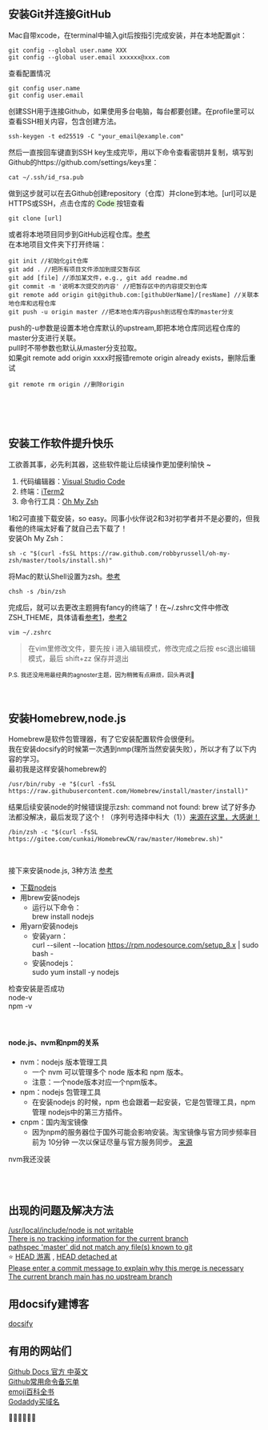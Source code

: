 
## 安装Git并连接GitHub<br>
Mac自带xcode，在terminal中输入git后按指引完成安装，并在本地配置git：

    git config --global user.name XXX
    git config --global user.email xxxxxx@xxx.com

查看配置情况

    git config user.name
    git config user.email

创建SSH用于连接Github，如果使用多台电脑，每台都要创建。在profile里可以查看SSH相关内容，包含创建方法。

    ssh-keygen -t ed25519 -C "your_email@example.com"

然后一直按回车键直到SSH key生成完毕，用以下命令查看密钥并复制，填写到Github的https://github.com/settings/keys里：

    cat ~/.ssh/id_rsa.pub

做到这步就可以在去Github创建repository（仓库）并clone到本地。[url]可以是HTTPS或SSH，点击仓库的<span style="background-color: #E1FFD4"> Code </span>按钮查看

    git clone [url]

或者将本地项目同步到GitHub远程仓库。[参考](https://www.jianshu.com/p/7c836f2d5c66) <br>
在本地项目文件夹下打开终端：

    git init //初始化git仓库
    git add . //把所有项目文件添加到提交暂存区
    git add [file] //添加某文件，e.g., git add readme.md
    git commit -m '说明本次提交的内容' //把暂存区中的内容提交到仓库
    git remote add origin git@github.com:[githubUerName]/[resName] //关联本地仓库和远程仓库
    git push -u origin master //把本地仓库内容push到远程仓库的master分支

push的-u参数是设置本地仓库默认的upstream,即把本地仓库同远程仓库的master分支进行关联。<br>
pull时不带参数也默认从master分支拉取。<br>
如果git remote add origin xxxx时报错remote origin already exists，删除后重试

    git remote rm origin //删除origin



    
<br>
<br>
<br>

## 安装工作软件提升快乐<br>

工欲善其事，必先利其器，这些软件能让后续操作更加便利愉快 ~
1. 代码编辑器：[Visual Studio Code](https://code.visualstudio.com/)
2. 终端：[iTerm2](https://www.iterm2.com/downloads.html)
3. 命令行工具：[Oh My Zsh](https://github.com/robbyrussell/oh-my-zsh)

1和2可直接下载安装，so easy。同事小伙伴说2和3对初学者并不是必要的，但我看他的终端太好看了就自己去下载了！<br>
安装Oh My Zsh：

    sh -c "$(curl -fsSL https://raw.github.com/robbyrussell/oh-my-zsh/master/tools/install.sh)"

将Mac的默认Shell设置为zsh。[参考](https://www.jianshu.com/p/8d822ce0d425)

    chsh -s /bin/zsh

完成后，就可以去更改主题拥有fancy的终端了！在~/.zshrc文件中修改ZSH_THEME，具体请看[参考1](https://www.jianshu.com/p/a91b8d75a6d7)，[参考2](https://www.jianshu.com/p/53eb1075f627)

    vim ~/.zshrc

>在vim里修改文件，要先按 i 进入编辑模式，修改完成之后按 esc退出编辑模式，最后 shift+zz 保存并退出

<small>P.S. 我还没用用最经典的agnoster主题，因为稍微有点麻烦，回头再说👀</small>
<br>
<br>
<br>

## 安装Homebrew,node.js<br>
Homebrew是软件包管理器，有了它安装配置软件会很便利。<br>我在安装docsify的时候第一次遇到nmp(理所当然安装失败），所以才有了以下内容的学习。<br>
最初我是这样安装homebrew的

    /usr/bin/ruby -e "$(curl -fsSL https://raw.githubusercontent.com/Homebrew/install/master/install)"

结果后续安装node的时候错误提示zsh: command not found: brew
试了好多办法都没解决，最后发现了这个！（序列号选择中科大（1））[来源在这里，大感谢！](https://zhuanlan.zhihu.com/p/111014448)

    /bin/zsh -c "$(curl -fsSL https://gitee.com/cunkai/HomebrewCN/raw/master/Homebrew.sh)"

<br>

接下来安装node.js, 3种方法 [参考](https://www.cnblogs.com/tristers/p/12171714.html)
- [下载nodejs](http://nodejs.cn/download/)
- 用brew安装nodejs
  - 运行以下命令：<br>
    brew install nodejs
- 用yarn安装nodejs<br>
  - 安装yarn：<br>curl --silent --location https://rpm.nodesource.com/setup_8.x | sudo bash -<br>
  - 安装nodejs：<br>sudo yum install -y nodejs

检查安装是否成功<br>
node-v<br>
npm -v
<br>
<br>
<br>
<h4> node.js、nvm和npm的关系 </h4>

- nvm：nodejs 版本管理工具
  - 一个 nvm 可以管理多个 node 版本和 npm 版本。
  - 注意：一个node版本对应一个npm版本。
- npm：nodejs 包管理工具
  - 在安装nodejs 的时候，npm 也会跟着一起安装，它是包管理工具，npm管理 nodejs中的第三方插件。
- cnpm：国内淘宝镜像
  - 因为npm的服务器位于国外可能会影响安装。淘宝镜像与官方同步频率目前为 10分钟 一次以保证尽量与官方服务同步。
[来源](https://juejin.cn/post/6844904127802114055)<br>

nvm我还没装

<br>
<br>

## 出现的问题及解决方法

[/usr/local/include/node is not writable](https://www.coder.work/article/1382901)<br>
[There is no tracking information for the current branch](https://cloud.tencent.com/developer/article/1654369)<br>
[pathspec 'master' did not match any file(s) known to git](https://www.cnblogs.com/superjishere/p/11602532.html)<br>
⭐️ [HEAD 游离](https://blog.csdn.net/u011240877/article/details/76273335) , [HEAD detached at](https://www.jefsky.com/archives/186.html)<br>
[Please enter a commit message to explain why this merge is necessary](https://www.jianshu.com/p/ec9ff05976cc)<br>
[The current branch main has no upstream branch](https://blog.csdn.net/benben_2015/article/details/78803753)




## 用docsify建博客
[docsify](https://docsify.js.org/#/)


## 有用的网站们<br>
[Github Docs 官方 中英文](https://docs.github.com/cn)<br>
[Github常用命令备忘单](https://training.github.com/downloads/zh_CN/github-git-cheat-sheet/)<br>
[emoji百科全书](https://emojipedia.org/)<br>
[Godaddy买域名](https://www.godaddy.com/)


👻👻👻👻👻👻
